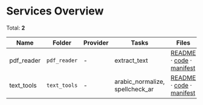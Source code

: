# Services Overview

Total: **2**

| Name | Folder | Provider | Tasks | Files |
|------|--------|----------|-------|-------|
| pdf_reader | `pdf_reader` | - | extract_text | [README](app/services/pdf_reader/README.md) · [code](app/services/pdf_reader/service.py) · [manifest](app/services/pdf_reader/manifest.json) |
| text_tools | `text_tools` | - | arabic_normalize, spellcheck_ar | [README](app/services/text_tools/README.md) · [code](app/services/text_tools/plugin.py) · [manifest](app/services/text_tools/manifest.json) |
